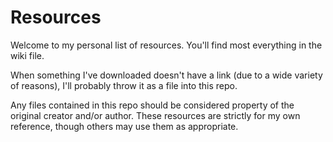 # Resources #

<p>Welcome to my personal list of resources. You'll find most everything in the wiki file.</p>

<p>When something I've downloaded doesn't have a link (due to a wide variety of reasons), I'll probably throw it as a file into this repo.</p>

<p>Any files contained in this repo should be considered property of the original creator and/or author. These resources are strictly for my own reference, though others may use them as appropriate.</p>